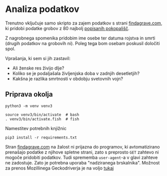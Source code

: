 # Analiza podatkov

Trenutno vključuje samo skripto za zajem podatkov s strani [findagrave.com](http://findagrave.com/), ki pridobi podatke grobov z 80 najbolj [popisanih pokopališč](https://www.findagrave.com/cemetery/search?locationId=country_87&page=1&orderby=memorials).

Z nagrobnega spomenika pridobim ime osebe ter datuma rojstva in smrti (drugih podatkov na grobovih ni). Poleg tega bom osebam poskusil določiti spol.

Vprašanja, ki sem si jih zastavil:
- Ali ženske res živijo dlje?
- Koliko se je podaljašala življenjska doba v zadnjih desetletjih?
- Kakšna je razlika smrtnosti v obdobju svetovnih vojn?


## Priprava okolja

```
python3 -m venv venv3

source venv3/bin/activate  # bash
. venv3/bin/activate.fish  # fish
```

Namestitev potrebnih knjižnic
```
pip3 install -r requirements.txt
```

Stran [findagrave.com](http://findagrave.com/) na žalost ni prijazna do programov, ki avtomatizirano prenašajo podatke z njihove spletne strani, zato s preprosto `GET` zahtevo ni mogoče pridobiti podatkov. Tudi sprememba `user-agent`-a v glavi zahteve ne zadostuje. Zato je potrebna uporaba "nadziranega brskalnika". Možnost za prenos Mozillinega Geckodriverja je na voljo [tukaj](https://github.com/mozilla/geckodriver/releases)